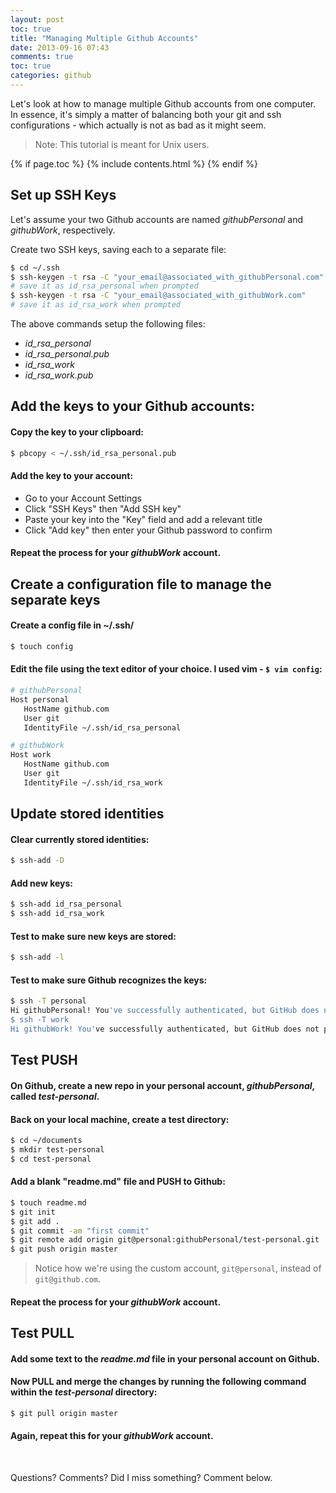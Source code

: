 ```yaml
---
layout: post
toc: true
title: "Managing Multiple Github Accounts"
date: 2013-09-16 07:43
comments: true
toc: true
categories: github
---
```


Let's look at how to manage multiple Github accounts from one computer. In essence, it's simply a matter of balancing both your git and ssh configurations - which actually is not as bad as it might seem.

> Note: This tutorial is meant for Unix users.

{% if page.toc %}
{% include contents.html %}
{% endif %}

## Set up SSH Keys

Let's assume your two Github accounts are named *githubPersonal* and *githubWork*, respectively.

Create two SSH keys, saving each to a separate file:

``` sh
$ cd ~/.ssh
$ ssh-keygen -t rsa -C "your_email@associated_with_githubPersonal.com"
# save it as id_rsa_personal when prompted
$ ssh-keygen -t rsa -C "your_email@associated_with_githubWork.com"
# save it as id_rsa_work when prompted
```

The above commands setup the following files:

- *id_rsa_personal*
- *id_rsa_personal.pub*
- *id_rsa_work*
- *id_rsa_work.pub*

## Add the keys to your Github accounts:

#### Copy the key to your clipboard:

``` sh
$ pbcopy < ~/.ssh/id_rsa_personal.pub
```

#### Add the key to your account:
- Go to your Account Settings
- Click "SSH Keys" then "Add SSH key"
- Paste your key into the "Key" field and add a relevant title
- Click "Add key" then enter your Github password to confirm


#### Repeat the process for your *githubWork* account.

## Create a configuration file to manage the separate keys

#### Create a config file in ~/.ssh/

``` sh
$ touch config
```

#### Edit the file using the text editor of your choice. I used vim - `$ vim config`:

``` sh
# githubPersonal
Host personal
   HostName github.com
   User git
   IdentityFile ~/.ssh/id_rsa_personal

# githubWork
Host work
   HostName github.com
   User git
   IdentityFile ~/.ssh/id_rsa_work
```

## Update stored identities

#### Clear currently stored identities:

``` sh
$ ssh-add -D
```

#### Add new keys:

``` sh
$ ssh-add id_rsa_personal
$ ssh-add id_rsa_work
```

#### Test to make sure new keys are stored:

``` sh
$ ssh-add -l
```

#### Test to make sure Github recognizes the keys:

``` sh
$ ssh -T personal
Hi githubPersonal! You've successfully authenticated, but GitHub does not provide shell access.
$ ssh -T work
Hi githubWork! You've successfully authenticated, but GitHub does not provide shell access.
```


## Test PUSH

#### On Github, create a new repo in your personal account, *githubPersonal*, called *test-personal*.

#### Back on your local machine, create a test directory:

``` sh
$ cd ~/documents
$ mkdir test-personal
$ cd test-personal
```

#### Add a blank "readme.md" file and PUSH to Github:

``` sh
$ touch readme.md
$ git init
$ git add .
$ git commit -am "first commit"
$ git remote add origin git@personal:githubPersonal/test-personal.git
$ git push origin master
```

> Notice how we're using the custom account, `git@personal`, instead of `git@github.com`.

#### Repeat the process for your *githubWork* account.

## Test PULL

#### Add some text to the *readme.md* file in your personal account on Github.

#### Now PULL and merge the changes by running the following command within the *test-personal* directory:

``` sh
$ git pull origin master
```

#### Again, repeat this for your *githubWork* account.


<br/>

Questions? Comments? Did I miss something? Comment below.
